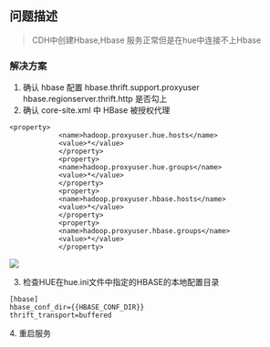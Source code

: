 ## 问题描述
> CDH中创建Hbase,Hbase 服务正常但是在hue中连接不上Hbase 

### 解决方案
1. 确认 hbase 配置 hbase.thrift.support.proxyuser   hbase.regionserver.thrift.http 是否勾上
2. 确认 core-site.xml 中 HBase 被授权代理

```
<property>
			<name>hadoop.proxyuser.hue.hosts</name>
			<value>*</value>
			</property>
			<property>
			<name>hadoop.proxyuser.hue.groups</name>
			<value>*</value>
			</property>
			<property>
			<name>hadoop.proxyuser.hbase.hosts</name>
			<value>*</value>
			</property>
			<property>
			<name>hadoop.proxyuser.hbase.groups</name>
			<value>*</value>
			</property>
```
![](http://134.175.37.166/upload/2019/1/hue连接不上hbase20190218175530991.png)

3.  检查HUE在hue.ini文件中指定的HBASE的本地配置目录
```
[hbase]
hbase_conf_dir={{HBASE_CONF_DIR}}
thrift_transport=buffered
```
[](http://134.175.37.166/upload/2019/1/hueini20190218175531231.png)
4.  重启服务